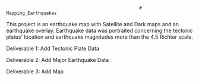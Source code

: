                                                       # Mapping_Earthquakes
                                                      
This project is an earthquake map with Satellite and Dark maps and an earthquake overlay. Earthquake data was portraited concerning the tectonic plates' location and earthquake magnitudes more than the 4.5 Richter scale.

Deliverable 1: Add Tectonic Plate Data 

Deliverable 2: Add Major Earthquake Data 

Deliverable 3: Add Map
